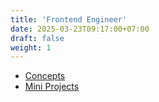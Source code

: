 ```yaml
---
title: 'Frontend Engineer'
date: 2025-03-23T09:17:00+07:00
draft: false
weight: 1
---
```


- [Concepts](./concepts/)
- [Mini Projects](./mini-projects/)
